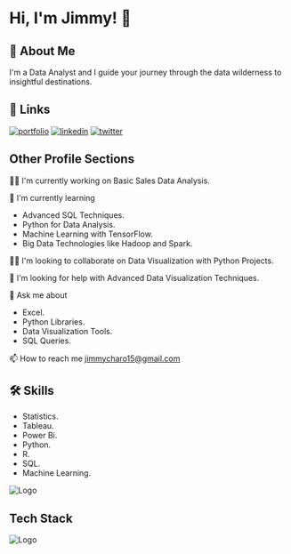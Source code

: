 
# Hi, I'm Jimmy! 👋


## 🚀 About Me
I'm a Data Analyst and I guide your journey through the data wilderness to insightful destinations.


## 🔗 Links
[![portfolio](https://img.shields.io/badge/my_portfolio-000?style=for-the-badge&logo=ko-fi&logoColor=white)](https://jimmycharo15.wixsite.com/website/)
[![linkedin](https://img.shields.io/badge/linkedin-0A66C2?style=for-the-badge&logo=linkedin&logoColor=white)](https://www.linkedin.com/in/jimmy-charo-2061231a2/)
[![twitter](https://img.shields.io/badge/twitter-1DA1F2?style=for-the-badge&logo=twitter&logoColor=white)](https://x.com/Jimmy_Charo_?t=D7YE1UoyLz3HvzDiN_gKOA&s=09)


## Other Profile Sections
👩‍💻 I'm currently working on Basic Sales Data Analysis.

🧠 I'm currently learning 
   - Advanced SQL Techniques.
   - Python for Data Analysis.
   - Machine Learning with TensorFlow.
   - Big Data Technologies like Hadoop and Spark.

👯‍♀️ I'm looking to collaborate on Data Visualization with Python Projects.

🤔 I'm looking for help with Advanced Data Visualization Techniques.

💬 Ask me about
   - Excel.
   - Python Libraries.
   - Data Visualization Tools.
   - SQL Queries.


📫 How to reach me  jimmycharo15@gmail.com


## 🛠 Skills

  - Statistics.
  - Tableau.
  - Power Bi.
  - Python.
  - R.
  - SQL.
  - Machine Learning.



![Logo](https://github-readme-stats.vercel.app/api/?username=JimmyGuya&count_private=true&theme=tokyonight&showicons=true)


## Tech Stack
![Logo](https://businesstoys.in/assets/programs/full-stack-data-science-professional-program/tools.png)


